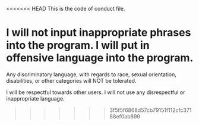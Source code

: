 <<<<<<< HEAD
This is the code of conduct file.

I will not input inappropriate phrases into the program.
I will put in offensive language into the program.
=======
Any discriminatory language, with regards to race, sexual orientation, disabilities, or other categories will NOT be tolerated.

I will be respectful towards other users.
I will not use any disrespectful or inappropriate language.
>>>>>>> 3f5f5f6868d57cb79151f112cfc37188ef0ab899
